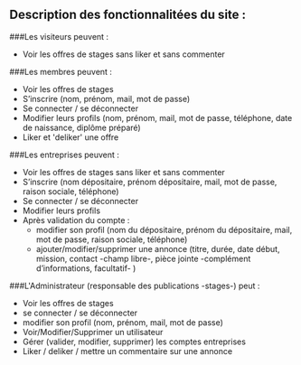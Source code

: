 ## Description des fonctionnalitées du site :

###Les visiteurs peuvent :

* Voir les offres de stages sans liker et sans commenter

###Les membres peuvent :

* Voir les offres de stages
* S’inscrire (nom, prénom, mail, mot de passe)
* Se connecter / se déconnecter
* Modifier leurs profils (nom, prénom, mail, mot de passe, téléphone, date de naissance, diplôme préparé)
* Liker et 'deliker' une offre

###Les entreprises peuvent :

* Voir les offres de stages sans liker et sans commenter
* S’inscrire (nom dépositaire, prénom dépositaire, mail, mot de passe, raison sociale, téléphone)
* Se connecter / se déconnecter
* Modifier leurs profils
* Après validation du compte :
	* modifier son profil (nom du dépositaire, prénom du dépositaire, mail, mot de passe, raison sociale, téléphone)
	* ajouter/modifier/supprimer une annonce (titre, durée, date début, mission, contact -champ libre-, pièce jointe -complément d’informations, facultatif- )

###L'Administrateur (responsable des publications -stages-) peut :

* Voir les offres de stages
* se connecter / se déconnecter
* modifier son profil (nom, prénom, mail, mot de passe)
* Voir/Modifier/Supprimer un utilisateur
* Gérer (valider, modifier, supprimer) les comptes entreprises
* Liker / deliker / mettre un commentaire sur une annonce